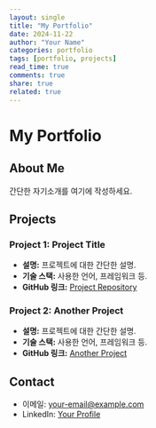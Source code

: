 ```yaml
---
layout: single
title: "My Portfolio"
date: 2024-11-22
author: "Your Name"
categories: portfolio
tags: [portfolio, projects]
read_time: true
comments: true
share: true
related: true
---
```


# My Portfolio

## About Me
간단한 자기소개를 여기에 작성하세요.

## Projects
### Project 1: Project Title
- **설명:** 프로젝트에 대한 간단한 설명.
- **기술 스택:** 사용한 언어, 프레임워크 등.
- **GitHub 링크:** [Project Repository](https://github.com/your-username/project-repo)

### Project 2: Another Project
- **설명:** 프로젝트에 대한 간단한 설명.
- **기술 스택:** 사용한 언어, 프레임워크 등.
- **GitHub 링크:** [Another Project](https://github.com/your-username/another-project)

## Contact
- 이메일: your-email@example.com
- LinkedIn: [Your Profile](https://linkedin.com/in/your-profile)
